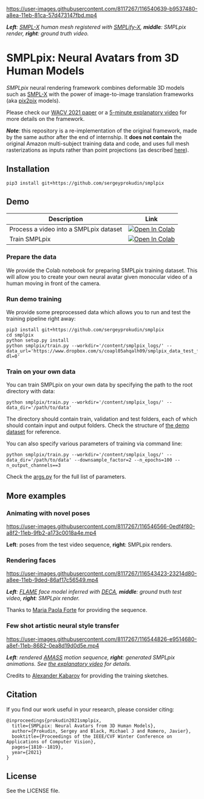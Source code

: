 
https://user-images.githubusercontent.com/8117267/116540639-b9537480-a8ea-11eb-81ca-57d473147fbd.mp4


_**Left**: [SMPL-X](https://smpl-x.is.tue.mpg.de/) human mesh registered with [SMPLify-X](https://smpl-x.is.tue.mpg.de/), **middle**: SMPLpix render, **right**: ground truth video._


# SMPLpix: Neural Avatars from 3D Human Models

*SMPLpix* neural rendering framework combines deformable 3D models such as [SMPL-X](https://smpl-x.is.tue.mpg.de/)
with the power of image-to-image translation frameworks (aka [pix2pix](https://phillipi.github.io/pix2pix/) models).

Please check our [WACV 2021 paper](https://arxiv.org/abs/2008.06872) or a [5-minute explanatory video](https://www.youtube.com/watch?v=JY9t4xUAouk) for more details on the framework. 

_**Note**_: this repository is a re-implementation of the original framework, made by the same author after the end of internship.
It **does not contain** the original Amazon multi-subject training data and code, and uses full mesh rasterizations as inputs rather than point projections (as described [here](https://youtu.be/JY9t4xUAouk?t=241)).

## Installation

```
pip3 install git+https://github.com/sergeyprokudin/smplpix
```

## Demo

| Description      | Link |
| ----------- | ----------- |
| Process a video into a SMPLpix dataset| [![Open In Colab](https://colab.research.google.com/assets/colab-badge.svg)](https://colab.research.google.com/github/google/nerfies/blob/main/notebooks/Nerfies_Capture_Processing.ipynb)|
| Train SMPLpix| [![Open In Colab](https://colab.research.google.com/assets/colab-badge.svg)](https://colab.research.google.com/sergeyprokudin/bps/blob/master/bps_demos/Mesh%20Registration%20from%203D%20Scans%20(FAUST%20evaluation).ipynb)|

### Prepare the data

We provide the Colab notebook for preparing SMPLpix training dataset. This will allow you 
to create your own neural avatar given monocular video of a human moving in front of the camera.

### Run demo training

We provide some preprocessed data which allows you to run and test the training pipeline right away:

```
pip3 install git+https://github.com/sergeyprokudin/smplpix
cd smplpix
python setup.py install
python smplpix/train.py --workdir='/content/smplpix_logs/' --data_url='https://www.dropbox.com/s/coapl05ahqalh09/smplpix_data_test_final.zip?dl=0'
```

### Train on your own data

You can train SMPLpix on your own data by specifying the path to the root directory with data:

```
python smplpix/train.py --workdir='/content/smplpix_logs/' --data_dir='/path/to/data'
```

The directory should contain train, validation and test folders, each of which should contain input and output folders. Check the structure of [the demo dataset](https://www.dropbox.com/s/coapl05ahqalh09/smplpix_data_test_final.zip?dl=0) for reference.

You can also specify various parameters of training via command line: 

```
python smplpix/train.py --workdir='/content/smplpix_logs/' --data_dir='/path/to/data' --downsample_factor=2 --n_epochs=100 --n_output_channels==3
```

Check the [args.py](https://github.com/sergeyprokudin/smplpix/blob/main/smplpix/args.py) for the full list of parameters.

## More examples

### Animating with novel poses

https://user-images.githubusercontent.com/8117267/116546566-0edf4f80-a8f2-11eb-9fb2-a173c0018a4e.mp4

**Left**: poses from the test video sequence, **right**: SMPLpix renders. 


### Rendering faces

https://user-images.githubusercontent.com/8117267/116543423-23214d80-a8ee-11eb-9ded-86af17c56549.mp4

_**Left**: [FLAME](https://flame.is.tue.mpg.de/) face model inferred with [DECA](https://github.com/YadiraF/DECA), **middle**: ground truth test video, **right**: SMPLpix render._

Thanks to [Maria Paola Forte](https://www.is.mpg.de/~Forte) for providing the sequence.

### Few shot artistic neural style transfer

https://user-images.githubusercontent.com/8117267/116544826-e9514680-a8ef-11eb-8682-0ea8d19d0d5e.mp4

_**Left**: rendered [AMASS](https://amass.is.tue.mpg.de/) motion sequence, **right**: generated SMPLpix animations. See [the explanatory video](https://youtu.be/JY9t4xUAouk?t=255) for details._

Credits to [Alexander Kabarov](mailto:blackocher@gmail.com) for providing the training sketches.

## Citation

If you find our work useful in your research, please consider citing:
```
@inproceedings{prokudin2021smplpix,
  title={SMPLpix: Neural Avatars from 3D Human Models},
  author={Prokudin, Sergey and Black, Michael J and Romero, Javier},
  booktitle={Proceedings of the IEEE/CVF Winter Conference on Applications of Computer Vision},
  pages={1810--1819},
  year={2021}
}
```

## License

See the LICENSE file.

